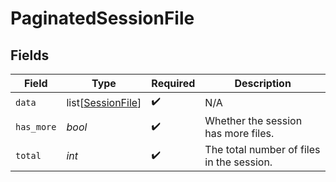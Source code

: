 # PaginatedSessionFile


## Fields

| Field                                                   | Type                                                    | Required                                                | Description                                             |
| ------------------------------------------------------- | ------------------------------------------------------- | ------------------------------------------------------- | ------------------------------------------------------- |
| `data`                                                  | list[[SessionFile](../../models/shared/sessionfile.md)] | :heavy_check_mark:                                      | N/A                                                     |
| `has_more`                                              | *bool*                                                  | :heavy_check_mark:                                      | Whether the session has more files.                     |
| `total`                                                 | *int*                                                   | :heavy_check_mark:                                      | The total number of files in the session.               |
